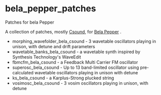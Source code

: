 # bela_pepper_patches
Patches for bela Pepper

A collection of patches, mostly [Csound](https://csound.com), for [Bela Pepper](https://learn.bela.io/products/modular/pepper/) .


- morphing\_wavefolder\_bela\_csound - 3 wavetable oscillators playing in unison, with detune and drift parameters  
- wavetable\_banks\_bela\_csound - a wavetable synth inspired by Synthesis Technology's WaveEdit
- fbmcfm\_bela\_csound - a Feedback Multi Carrier FM oscillator
- superosc\_bela\_csound - Up to 13 band-limited oscillator using pre-calculated wavetable oscillators playing in unison with detune
- ks\_bela\_csound - a Karplus-Strong plucked string
- vosimosc\_bela\_csound - 3 vosim oscillators playing in unison, with detune

